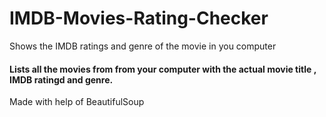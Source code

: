 # IMDB-Movies-Rating-Checker
Shows the IMDB ratings and genre of the movie in you computer
 
#### Lists all the movies from from your computer with the actual movie title , IMDB ratingd and genre.

Made with help of BeautifulSoup
